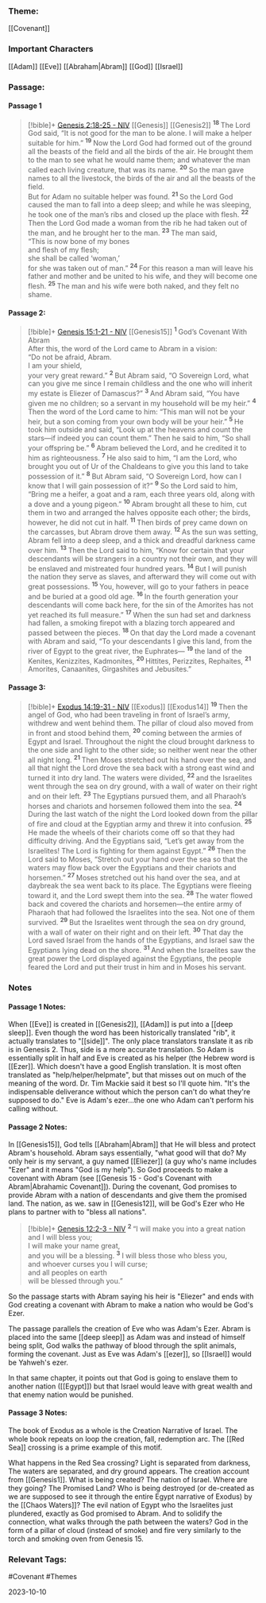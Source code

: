 ### Theme: 
[[Covenant]]

### Important Characters
[[Adam]]
[[Eve]]
[[Abraham|Abram]]
[[God]]
[[Israel]]

### Passage:
#### Passage 1
> [!bible]+ [Genesis 2:18-25 - NIV](https://bolls.life/NIV/1/2/) [[Genesis]] [[Genesis2]]
>  <sup> **18** </sup>The Lord God said, “It is not good for the man to be alone. I will make a helper suitable for him.” <sup> **19** </sup>Now the Lord God had formed out of the ground all the beasts of the field and all the birds of the air. He brought them to the man to see what he would name them; and whatever the man called each living creature, that was its name. <sup> **20** </sup>So the man gave names to all the livestock, the birds of the air and all the beasts of the field.<br/>But for Adam no suitable helper was found. <sup> **21** </sup>So the Lord God caused the man to fall into a deep sleep; and while he was sleeping, he took one of the man’s ribs and closed up the place with flesh. <sup> **22** </sup>Then the Lord God made a woman from the rib he had taken out of the man, and he brought her to the man. <sup> **23** </sup>The man said,<br/>“This is now bone of my bones<br/>and flesh of my flesh;<br/>she shall be called ‘woman,’<br/>for she was taken out of man.” <sup> **24** </sup>For this reason a man will leave his father and mother and be united to his wife, and they will become one flesh. <sup> **25** </sup>The man and his wife were both naked, and they felt no shame.

#### Passage 2:
> [!bible]+ [Genesis 15:1-21 - NIV](https://bolls.life/NIV/1/15/) [[Genesis15]]
>  <sup> **1** </sup>God’s Covenant With Abram<br/>After this, the word of the Lord came to Abram in a vision:<br/>“Do not be afraid, Abram.<br/>I am your shield,<br/>your very great reward.” <sup> **2** </sup>But Abram said, “O Sovereign Lord, what can you give me since I remain childless and the one who will inherit my estate is Eliezer of Damascus?” <sup> **3** </sup>And Abram said, “You have given me no children; so a servant in my household will be my heir.” <sup> **4** </sup>Then the word of the Lord came to him: “This man will not be your heir, but a son coming from your own body will be your heir.” <sup> **5** </sup>He took him outside and said, “Look up at the heavens and count the stars—if indeed you can count them.” Then he said to him, “So shall your offspring be.” <sup> **6** </sup>Abram believed the Lord, and he credited it to him as righteousness. <sup> **7** </sup>He also said to him, “I am the Lord, who brought you out of Ur of the Chaldeans to give you this land to take possession of it.” <sup> **8** </sup>But Abram said, “O Sovereign Lord, how can I know that I will gain possession of it?” <sup> **9** </sup>So the Lord said to him, “Bring me a heifer, a goat and a ram, each three years old, along with a dove and a young pigeon.” <sup> **10** </sup>Abram brought all these to him, cut them in two and arranged the halves opposite each other; the birds, however, he did not cut in half. <sup> **11** </sup>Then birds of prey came down on the carcasses, but Abram drove them away. <sup> **12** </sup>As the sun was setting, Abram fell into a deep sleep, and a thick and dreadful darkness came over him. <sup> **13** </sup>Then the Lord said to him, “Know for certain that your descendants will be strangers in a country not their own, and they will be enslaved and mistreated four hundred years. <sup> **14** </sup>But I will punish the nation they serve as slaves, and afterward they will come out with great possessions. <sup> **15** </sup>You, however, will go to your fathers in peace and be buried at a good old age. <sup> **16** </sup>In the fourth generation your descendants will come back here, for the sin of the Amorites has not yet reached its full measure.” <sup> **17** </sup>When the sun had set and darkness had fallen, a smoking firepot with a blazing torch appeared and passed between the pieces. <sup> **18** </sup>On that day the Lord made a covenant with Abram and said, “To your descendants I give this land, from the river of Egypt to the great river, the Euphrates— <sup> **19** </sup>the land of the Kenites, Kenizzites, Kadmonites, <sup> **20** </sup>Hittites, Perizzites, Rephaites, <sup> **21** </sup>Amorites, Canaanites, Girgashites and Jebusites.”

#### Passage 3:
> [!bible]+ [Exodus 14:19-31 - NIV](https://bolls.life/NIV/2/14/) [[Exodus]] [[Exodus14]]
>  <sup> **19** </sup>Then the angel of God, who had been traveling in front of Israel’s army, withdrew and went behind them. The pillar of cloud also moved from in front and stood behind them, <sup> **20** </sup>coming between the armies of Egypt and Israel. Throughout the night the cloud brought darkness to the one side and light to the other side; so neither went near the other all night long. <sup> **21** </sup>Then Moses stretched out his hand over the sea, and all that night the Lord drove the sea back with a strong east wind and turned it into dry land. The waters were divided, <sup> **22** </sup>and the Israelites went through the sea on dry ground, with a wall of water on their right and on their left. <sup> **23** </sup>The Egyptians pursued them, and all Pharaoh’s horses and chariots and horsemen followed them into the sea. <sup> **24** </sup>During the last watch of the night the Lord looked down from the pillar of fire and cloud at the Egyptian army and threw it into confusion. <sup> **25** </sup>He made the wheels of their chariots come off so that they had difficulty driving. And the Egyptians said, “Let’s get away from the Israelites! The Lord is fighting for them against Egypt.” <sup> **26** </sup>Then the Lord said to Moses, “Stretch out your hand over the sea so that the waters may flow back over the Egyptians and their chariots and horsemen.” <sup> **27** </sup>Moses stretched out his hand over the sea, and at daybreak the sea went back to its place. The Egyptians were fleeing toward it, and the Lord swept them into the sea. <sup> **28** </sup>The water flowed back and covered the chariots and horsemen—the entire army of Pharaoh that had followed the Israelites into the sea. Not one of them survived. <sup> **29** </sup>But the Israelites went through the sea on dry ground, with a wall of water on their right and on their left. <sup> **30** </sup>That day the Lord saved Israel from the hands of the Egyptians, and Israel saw the Egyptians lying dead on the shore. <sup> **31** </sup>And when the Israelites saw the great power the Lord displayed against the Egyptians, the people feared the Lord and put their trust in him and in Moses his servant.

### Notes
#### Passage 1 Notes:
When [[Eve]] is created in [[Genesis2]], [[Adam]] is put into a [[deep sleep]]. Even though the word has been historically translated "rib", it actually translates to "[[side]]". The only place translators translate it as rib is in Genesis 2. Thus, side is a more accurate translation. So Adam is essentially split in half and Eve is created as his helper (the Hebrew word is [[Ezer]]. Which doesn't have a good English translation. It is most often translated as "help/helper/helpmate", but that misses out on much of the meaning of the word. Dr. Tim Mackie said it best so I'll quote him. "It's the indispensable deliverance without which the person can't do what they're supposed to do." Eve is Adam's ezer...the one who Adam can't perform his calling without.

#### Passage 2 Notes:
In [[Genesis15]], God tells [[Abraham|Abram]] that He will bless and protect Abram's household. Abram says essentially, "what good will that do? My only heir is my servant, a guy named [[Eliezer]] (a guy who's name includes "Ezer" and it means "God is my help"). So God proceeds to make a covenant with Abram (see [[Genesis 15 - God's Covenant with Abram|Abrahamic Covenant]]). During the covenant, God promises to provide Abram with a nation of descendants and give them the promised land. The nation, as we. saw in [[Genesis12]], will be God's Ezer who He plans to partner with to "bless all nations". 

> [!bible]+ [Genesis 12:2-3 - NIV](https://bolls.life/NIV/1/12/)
>  <sup> **2** </sup>“I will make you into a great nation<br/>and I will bless you;<br/>I will make your name great,<br/>and you will be a blessing. <sup> **3** </sup>I will bless those who bless you,<br/>and whoever curses you I will curse;<br/>and all peoples on earth<br/>will be blessed through you.”

So the passage starts with Abram saying his heir is "Eliezer" and ends with God creating a covenant with Abram to make a nation who would be God's Ezer. 

The passage parallels the creation of Eve who was Adam's Ezer. Abram is placed into the same [[deep sleep]] as Adam was and instead of himself being split, God walks the pathway of blood through the split animals, forming the covenant. Just as Eve was Adam's [[ezer]], so [[Israel]] would be Yahweh's ezer. 

In that same chapter, it points out that God is going to enslave them to another nation ([[Egypt]]) but that Israel would leave with great wealth and that enemy nation would be punished.

#### Passage 3 Notes:
The book of Exodus as a whole is the Creation Narrative of Israel. The whole book repeats on loop the creation, fall, redemption arc. The [[Red Sea]] crossing is a prime example of this motif.

What happens in the Red Sea crossing? Light is separated from darkness, The waters are separated, and dry ground appears. The creation account from [[Genesis1]]. What is being created? The nation of Israel. Where are they going? The Promised Land? Who is being destroyed (or de-created as we are supposed to see it through the entire Egypt narrative of Exodus) by the [[Chaos Waters]]? The evil nation of Egypt who the Israelites just plundered, exactly as God promised to Abram. And to solidify the connection, what walks through the path between the waters? God in the form of a pillar of cloud (instead of smoke) and fire very similarly to the torch and smoking oven from Genesis 15.

### Relevant Tags:
#Covenant #Themes 

2023-10-10